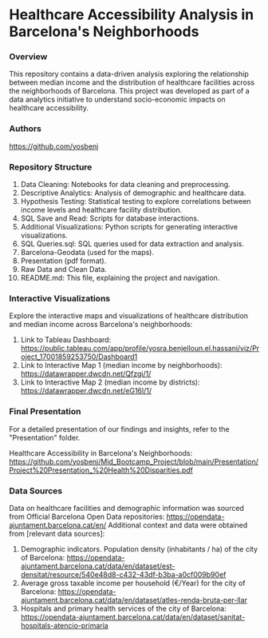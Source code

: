 # Healthcare Accessibility Analysis in Barcelona's Neighborhoods

### Overview
This repository contains a data-driven analysis exploring the relationship between median income and the distribution of healthcare facilities across the neighborhoods of Barcelona. This project was developed as part of a data analytics initiative to understand socio-economic impacts on healthcare accessibility.

### Authors
https://github.com/yosbenj

### Repository Structure
1. Data Cleaning: Notebooks for data cleaning and preprocessing.
2. Descriptive Analytics: Analysis of demographic and healthcare data.
3. Hypothesis Testing: Statistical testing to explore correlations between income levels and healthcare facility distribution.
4. SQL Save and Read: Scripts for database interactions.
5. Additional Visualizations: Python scripts for generating interactive visualizations.
6. SQL Queries.sql: SQL queries used for data extraction and analysis.
7. Barcelona-Geodata (used for the maps).
8. Presentation (pdf format).
9. Raw Data and Clean Data.
10. README.md: This file, explaining the project and navigation.

### Interactive Visualizations
Explore the interactive maps and visualizations of healthcare distribution and median income across Barcelona's neighborhoods:

1. Link to Tableau Dashboard:
   https://public.tableau.com/app/profile/yosra.benjelloun.el.hassani/viz/Project_17001859253750/Dashboard1
2. Link to Interactive Map 1 (median income by neighborhoods):
   https://datawrapper.dwcdn.net/Qfzgi/1/
3. Link to Interactive Map 2 (median income by districts):
   https://datawrapper.dwcdn.net/eG16l/1/

### Final Presentation
For a detailed presentation of our findings and insights, refer to the "Presentation" folder.

Healthcare Accessibility in Barcelona's Neighborhoods: https://github.com/yosbenj/Mid_Bootcamp_Project/blob/main/Presentation/Project%20Presentation_%20Health%20Disparities.pdf

### Data Sources
Data on healthcare facilities and demographic information was sourced from Official Barcelona Open Data repositories: https://opendata-ajuntament.barcelona.cat/en/
Additional context and data were obtained from [relevant data sources]:

1. Demographic indicators. Population density (inhabitants / ha) of the city of Barcelona:
   https://opendata-ajuntament.barcelona.cat/data/en/dataset/est-densitat/resource/540e48d8-c432-43df-b3ba-a0cf009b90ef
2. Average gross taxable income per household (€/Year) for the city of Barcelona:
   https://opendata-ajuntament.barcelona.cat/data/en/dataset/atles-renda-bruta-per-llar
4. Hospitals and primary health services of the city of Barcelona:
   https://opendata-ajuntament.barcelona.cat/data/en/dataset/sanitat-hospitals-atencio-primaria

